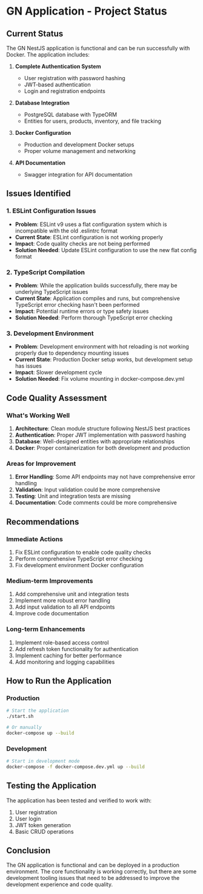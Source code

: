 # GN Application - Project Status

## Current Status

The GN NestJS application is functional and can be run successfully with Docker. The application includes:

1. **Complete Authentication System**
   - User registration with password hashing
   - JWT-based authentication
   - Login and registration endpoints

2. **Database Integration**
   - PostgreSQL database with TypeORM
   - Entities for users, products, inventory, and file tracking

3. **Docker Configuration**
   - Production and development Docker setups
   - Proper volume management and networking

4. **API Documentation**
   - Swagger integration for API documentation

## Issues Identified

### 1. ESLint Configuration Issues

- **Problem**: ESLint v9 uses a flat configuration system which is incompatible with the old .eslintrc format
- **Current State**: ESLint configuration is not working properly
- **Impact**: Code quality checks are not being performed
- **Solution Needed**: Update ESLint configuration to use the new flat config format

### 2. TypeScript Compilation

- **Problem**: While the application builds successfully, there may be underlying TypeScript issues
- **Current State**: Application compiles and runs, but comprehensive TypeScript error checking hasn't been performed
- **Impact**: Potential runtime errors or type safety issues
- **Solution Needed**: Perform thorough TypeScript error checking

### 3. Development Environment

- **Problem**: Development environment with hot reloading is not working properly due to dependency mounting issues
- **Current State**: Production Docker setup works, but development setup has issues
- **Impact**: Slower development cycle
- **Solution Needed**: Fix volume mounting in docker-compose.dev.yml

## Code Quality Assessment

### What's Working Well

1. **Architecture**: Clean module structure following NestJS best practices
2. **Authentication**: Proper JWT implementation with password hashing
3. **Database**: Well-designed entities with appropriate relationships
4. **Docker**: Proper containerization for both development and production

### Areas for Improvement

1. **Error Handling**: Some API endpoints may not have comprehensive error handling
2. **Validation**: Input validation could be more comprehensive
3. **Testing**: Unit and integration tests are missing
4. **Documentation**: Code comments could be more comprehensive

## Recommendations

### Immediate Actions

1. Fix ESLint configuration to enable code quality checks
2. Perform comprehensive TypeScript error checking
3. Fix development environment Docker configuration

### Medium-term Improvements

1. Add comprehensive unit and integration tests
2. Implement more robust error handling
3. Add input validation to all API endpoints
4. Improve code documentation

### Long-term Enhancements

1. Implement role-based access control
2. Add refresh token functionality for authentication
3. Implement caching for better performance
4. Add monitoring and logging capabilities

## How to Run the Application

### Production

```bash
# Start the application
./start.sh

# Or manually
docker-compose up --build
```

### Development

```bash
# Start in development mode
docker-compose -f docker-compose.dev.yml up --build
```

## Testing the Application

The application has been tested and verified to work with:

1. User registration
2. User login
3. JWT token generation
4. Basic CRUD operations

## Conclusion

The GN application is functional and can be deployed in a production environment. The core functionality is working correctly, but there are some development tooling issues that need to be addressed to improve the development experience and code quality.
